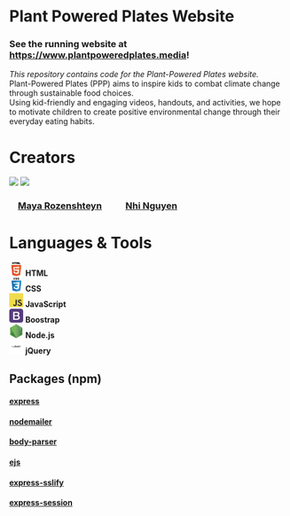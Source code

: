 # Plant Powered Plates Website
### See the running website at https://www.plantpoweredplates.media!   
*This repository contains code for the Plant-Powered Plates website.*   
Plant-Powered Plates (PPP) aims to inspire kids to combat climate change through sustainable food choices.   
Using kid-friendly and engaging videos, handouts, and activities, we hope to motivate children to create positive environmental change through their everyday eating habits.

# Creators


[<img src="https://www.plantpoweredplates.media/images/profile_maya.png" width="200">](https://github.com/mayaRozenshteyn)  [<img src="https://www.plantpoweredplates.media/images/profile_nhi.png" width="200">](https://github.com/nhilikeknee)     
### &nbsp;&nbsp;&nbsp;&nbsp;[Maya Rozenshteyn](https://github.com/mayaRozenshteyn) &nbsp;&nbsp;&nbsp;&nbsp;&nbsp;&nbsp;&nbsp;&nbsp;&nbsp;&nbsp;[Nhi Nguyen](https://github.com/nhilikeknee)


# Languages & Tools
<img src="https://raw.githubusercontent.com/github/explore/80688e429a7d4ef2fca1e82350fe8e3517d3494d/topics/html/html.png" width="25"> <strong>HTML</strong>   
<img src="https://raw.githubusercontent.com/github/explore/80688e429a7d4ef2fca1e82350fe8e3517d3494d/topics/css/css.png" width="25"> <strong>CSS</strong>      
<img src="https://raw.githubusercontent.com/github/explore/80688e429a7d4ef2fca1e82350fe8e3517d3494d/topics/javascript/javascript.png" width="25"> <strong>JavaScript</strong>     
<img src="https://raw.githubusercontent.com/github/explore/80688e429a7d4ef2fca1e82350fe8e3517d3494d/topics/bootstrap/bootstrap.png" width="25"> <strong>Boostrap</strong>   
<img src="https://raw.githubusercontent.com/github/explore/80688e429a7d4ef2fca1e82350fe8e3517d3494d/topics/nodejs/nodejs.png" width="25"> <strong>Node.js</strong>   
<img src="https://raw.githubusercontent.com/github/explore/80688e429a7d4ef2fca1e82350fe8e3517d3494d/topics/jquery/jquery.png" width="25"> <strong>jQuery</strong>   



 ## Packages (npm)
 #### [express](https://expressjs.com/en/starter/installing.html)
 #### [nodemailer](https://www.npmjs.com/package/nodemailer)
 #### [body-parser](https://www.npmjs.com/package/body-parser)
 #### [ejs](https://www.npmjs.com/package/ejs)
 #### [express-sslify](https://www.npmjs.com/package/express-sslify)
 #### [express-session](https://www.npmjs.com/package/express-session)
 
